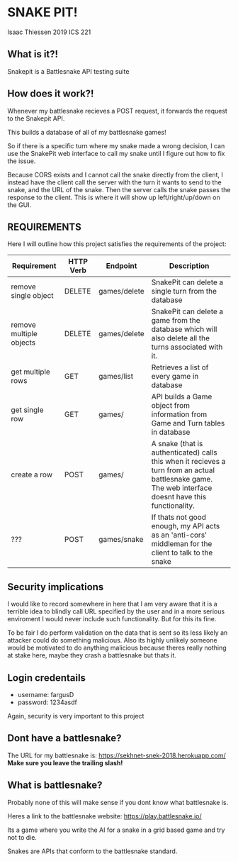 # SNAKE PIT!
Isaac Thiessen 2019 ICS 221

## What is it?!
Snakepit is a Battlesnake API testing suite

## How does it work?!
Whenever my battlesnake recieves a POST request, it forwards the request to the Snakepit API. 

This builds a database of all of my battlesnake games! 

So if there is a specific turn where my snake made a wrong decision, I can use the SnakePit web interface to call my snake until I figure out how to fix the issue. 

Because CORS exists and I cannot call the snake directly from the client, I instead have the client call the server with the turn it wants to send to the snake, and the URL of the snake. Then the server calls the snake passes the response to the client. This is where it will show up left/right/up/down on the GUI.

## REQUIREMENTS
Here I will outline how this project satisfies the requirements of the project:

| Requirement | HTTP Verb | Endpoint | Description |
| --- | --- | --- | --- |
| remove single object | DELETE | games/delete |  SnakePit can delete a single turn from the database | 
| remove multiple objects| DELETE | games/delete |SnakePit can delete a game from the database which will also delete all the turns associated with it.|
| get multiple rows| GET | games/list | Retrieves a list of every game in database|
| get single row| GET | games/ | API builds a Game object from information from Game and Turn tables in database |
| create a row| POST| games/| A snake (that is authenticated)  calls this when it recieves a turn from an actual battlesnake game. The web interface doesnt have this functionality.|
|??? | POST | games/snake | If thats not good enough, my API acts as an 'anti-cors' middleman for the client to talk to the snake|

## Security implications
I would like to record somewhere in here that I am very aware that it is a terrible idea to blindly call URL specified by the user and in a more serious enviroment I would never include such functionality. But for this its fine.

To be fair I do perform validation on the data that is sent so its less likely an attacker could do something malicious. Also its highly unlikely someone would be motivated to do anything malicious because theres really nothing at stake here, maybe they crash a battlesnake but thats it.  

## Login credentails
- username: fargusD
- password: 1234asdf

Again, security is very important to this project

## Dont have a battlesnake?
The URL for my battlesnake is: 
https://sekhnet-snek-2018.herokuapp.com/
__Make sure you leave the trailing slash!__

## What is battlesnake?
Probably none of this will make sense if you dont know what battlesnake is.

Heres a link to the battlesnake website: https://play.battlesnake.io/

Its a game where you write the AI for a snake in a grid based game and try not to die.

Snakes are APIs that conform to the battlesnake standard.

 
